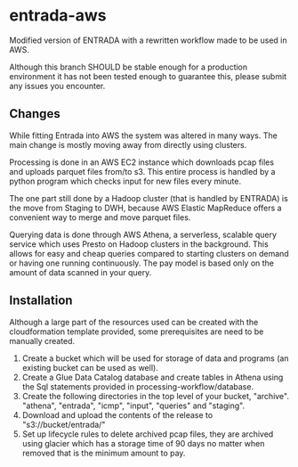# entrada-aws
Modified version of ENTRADA with a rewritten workflow made to be used in AWS.

Although this branch SHOULD be stable enough for a production environment it has not been tested enough to guarantee this, please submit any issues you encounter.

## Changes
While fitting Entrada into AWS the system was altered in many ways. The main change is mostly moving away from directly using clusters. 

Processing is done in an AWS EC2 instance which downloads pcap files and uploads parquet files from/to s3. This entire process is handled by a python program which checks input for new files every minute.

The one part still done by a Hadoop cluster (that is handled by ENTRADA) is the move from Staging to DWH, because AWS Elastic MapReduce offers a convenient way to merge and move parquet files.

Querying data is done through AWS Athena, a serverless, scalable query service which uses Presto on Hadoop clusters in the background. This allows for easy and cheap queries compared to starting clusters on demand or having one running continuously. The pay model is based only on the amount of data scanned in your query.

## Installation
Although a large part of the resources used can be created with the cloudformation template provided, some prerequisites are need to be manually created.

1. Create a bucket which will be used for storage of data and programs (an existing bucket can be used as well).
2. Create a Glue Data Catalog database and create tables in Athena using the Sql statements provided in processing-workflow/database.
3. Create the following directories in the top level of your bucket, "archive". "athena", "entrada", "icmp", "input", "queries" and "staging".
4. Download and upload the contents of the release to "s3://bucket/entrada/"
5. Set up lifecycle rules to delete archived pcap files, they are archived using glacier which has a storage time of 90 days no matter when removed that is the minimum amount to pay.
